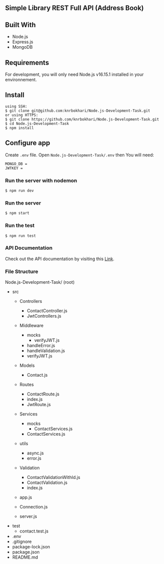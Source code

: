 ## Simple Library REST Full API (Address Book)

## Built With
* Node.js
* Express.js
* MongoDB


## Requirements

For development, you will only need Node.js v16.15.1 installed in your environnement.


## Install 
    using SSH:
    $ git clone git@github.com:knrbokhari/Node.js-Development-Task.git
    or using HTTPS:
    $ git clone https://github.com/knrbokhari/Node.js-Development-Task.git
    $ cd Node.js-Development-Task
    $ npm install


## Configure app
Create `.env` file.
Open `Node.js-Development-Task/.env` then You will need:

```
MONGO_DB = 
JWTKEY = 
```
### Run the server with nodemon
    $ npm run dev
### Run the server 
    $ npm start
### Run the test 
    $ npm run test

### API Documentation
Check out the API documentation by visiting this [Link](https://documenter.getpostman.com/view/21641752/2s8YzS1j4s).

### File Structure
Node.js-Development-Task/ (root)

- src
  - Controllers
    - ContactController.js
    - JwtControllers.js
  
  - Middleware
    - mocks
      - verifyJWT.js
    - handleError.js
    - handleValidation.js
    - verifyJWT.js

  - Models
    - Contact.js

  - Routes
    - ContactRoute.js
    - index.js
    - JwtRoute.js
  - Services
    - mocks
      - ContactServices.js
    - ContactServices.js

  - utils
    - async.js
    - error.js

  - Validation
      - ContactValidationWithId.js
      - ContactValidation.js
      - index.js
  - app.js
  - Connection.js
  - server.js
- test
  - contact.test.js
- .env
- .gitignore
- package-lock.json
- package.json
- README.md
